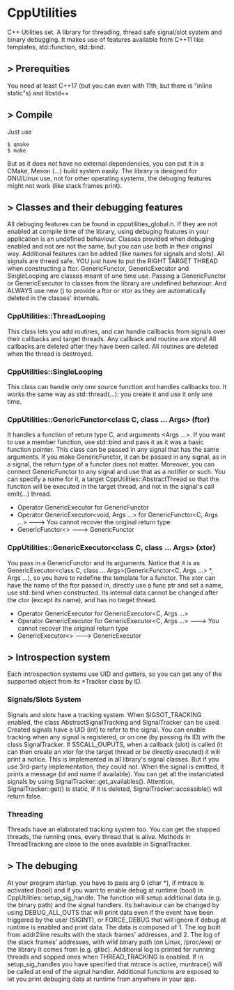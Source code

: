 # CppUtilities
C++ Utilities set. A library for threading, thread safe signal/slot system and binary debugging. It makes use of features available from C++11 like templates, std::function, std::bind.

## > Prerequities
You need at least C++17 (but you can even with 11th, but there is "inline static"s) and libstd++

## > Compile
Just use
```
$ qmake
$ make
```
But as it does not have no external dependencies, you can put it in a CMake, Meson (...) build system easily.
The library is designed for GNU/Linux use, not for other operating systems, the debuging features might not work (like stack frames print).

## > Classes and their debugging features
All debuging features can be found in cpputilities_global.h. If they are not enabled at compile time of the library, using debuging features in your application is an undefined behaviour. Classes provided when debuging enabled and not are not the same, but you can use both in their original way. Additional features can be added (like names for signals and slots). All signals are thread safe. YOU just have to put the RIGHT TARGET THREAD when constructing a ftor.
GenericFunctor, GenericExecutor and SingleLooping are classes meant of one time use. Passing a GenericFunctor or GenericExecutor to classes from the library are undefined behaviour. And ALWAYS use new () to provide a ftor or xtor as they are automatically deleted in the classes' internals.

### CppUtilities::ThreadLooping
This class lets you add routines, and can handle callbacks from signals over their callbacks and target threads.
Any callback and routine are xtors!
All callbacks are deleted after they have been called.
All routines are deleted when the thread is destroyed.

### CppUtilities::SingleLooping
This class can handle only one source function and handles callbacks too. It works the same way as std::thread(...): you create it and use it only one time.

### CppUtilities::GenericFunctor<class C, class ... Args> (ftor)
It handles a function of return type C, and arguments <Args ...>. If you want to use a member function, use std::bind and pass it as it was a basic function pointer.
This class can be passed in any signal that has the same arguments. If you make GenericFunctor<class C>, it can be passed in any signal, as in a signal, the return type of a functor does not matter. Moreover, you can connect GenericFunctor<class C> to any signal and use that as a notifier or such.
You can specify a name for it, a target CppUtilities::AbstractThread so that the function will be executed in the target thread, and not in the signal's call emit(...) thread.
+ Operator GenericExecutor<C> for GenericFunctor<C>
+ Operator GenericExecutor<void, Args ...> for GenericFunctor<C, Args ...> ---> You cannot recover the original return type
+ GenericFunctor<> ---> GenericFunctor<void> 

### CppUtilities::GenericExecutor<class C, class ... Args> (xtor)
You pass in a GenericFunctor and its arguments. Notice that it is as GenericExecutor<class C, class ... Args>(GenericFunctor<C, Args ...> *, Args ...), so you have to redefine the template for a functor. The xtor can have the name of the ftor passed in, directly use a func ptr and set a name, use std::bind when constructed. Its internal data cannot be changed after the ctor (except its name), and has no target thread.
+ Operator GenericExecutor<C> for GenericExecutor<C, Args ...>
+ Operator GenericExecutor<void> for GenericExecutor<C, Args ...> ---> You cannot recover the original return type
+ GenericExecutor<> ---> GenericExecutor<void>

## > Introspection system
Each introspection systems use UID and getters, so you can get any of the supported object from its *Tracker class by ID.
  
### Signals/Slots System
Signals and slots have a tracking system. When SIGSOT_TRACKING enabled, the class AbstractSignalTracking and SignalTracker can be used. Created signals have a UID (int) to refer to the signal. You can enable tracking when any signal is registered, or on one (by passing its ID) with the class SignalTracker. If SSCALL_OUPUTS, when a callback (slot) is called (it can then create an xtor for the target thread or be directly executed) it will print a notice. This is implemented in all library's signal classes. But if you use 3rd-party implementation, they could not. When the signal is emitted, it prints a message (id and name if available).
You can get all the instanciated signals by using SignalTracker::get_availables().
Attention, SignalTracker::get() is static, if it is deleted, SignalTracker::accessible() will return false.

### Threading
Threads have an elaborated tracking system too. You can get the stopped threads, the running ones, every thread that is alive. Methods in ThreadTracking are close to the ones available in SignalTracker.

## > The debuging
At your program startup, you have to pass arg 0 (char *), if mtrace is activated (bool) and if you want to enable debug at runtime (bool) in CppUtilities::setup_sig_handle. The function will setup additional data (e.g. the binary path) and the signal handlers. Its behaviour can be changed by using DEBUG_ALL_OUTS that will print data even if the event have been triggered by the user (SIGINT), or FORCE_DEBUG that will ignore if debug at runtime is enabled and print data. The data is composed of 1. The log built from addr2line results with the stack frames' addresses, and 2. The log of the stack frames' addresses, with wild binary path (on Linux, /proc/exe) or the library it comes from (e.g. glibc). Additional log is printed for running threads and sopped ones when THREAD_TRACKING is enabled. If in setup_sig_handles you have specified that mtrace is active, muntrace() will be called at end of the signal handler.
Additional functions are exposed to let you print debuging data at runtime from anywhere in your app.
